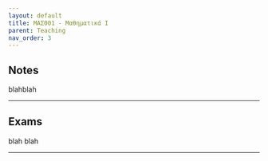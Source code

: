 ```yaml
---
layout: default
title: ΜΑΣ001 - Μαθηματικά Ι
parent: Teaching
nav_order: 3
---
```



## Notes

blahblah

---

## Exams 
 
blah blah

---


